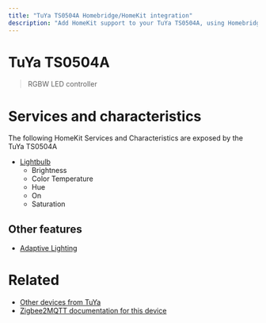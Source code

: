```yaml
---
title: "TuYa TS0504A Homebridge/HomeKit integration"
description: "Add HomeKit support to your TuYa TS0504A, using Homebridge, Zigbee2MQTT and homebridge-z2m."
---
```

<!---
This file has been GENERATED using src/docgen/docgen.ts
DO NOT EDIT THIS FILE MANUALLY!
-->
# TuYa TS0504A
> RGBW LED controller


# Services and characteristics
The following HomeKit Services and Characteristics are exposed by
the TuYa TS0504A

* [Lightbulb](../../light.md)
  * Brightness
  * Color Temperature
  * Hue
  * On
  * Saturation

## Other features
* [Adaptive Lighting](../../light.md)

# Related
* [Other devices from TuYa](../index.md#tuya)
* [Zigbee2MQTT documentation for this device](https://www.zigbee2mqtt.io/devices/TS0504A.html)